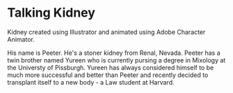 # Talking Kidney

Kidney created using Illustrator and animated using Adobe Character Animator.

His name is Peeter. He's a stoner kidney from Renal, Nevada. Peeter has a twin brother named Yureen who is currently pursing a degree in Mixology at the Universty of Pissburgh. Yureen has always considered himself to be much more successful and better than Peeter and recently decided to transplant itself to a new body - a Law student at Harvard. 
